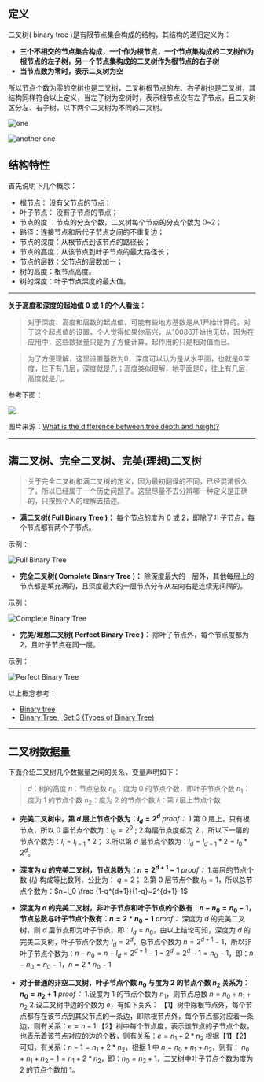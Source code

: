 

## 定义 ##

二叉树( binary tree )是有限节点集合构成的结构，其结构的递归定义为：

* **三个不相交的节点集合构成，一个作为根节点，一个节点集构成的二叉树作为根节点的左子树，另一个节点集构成的二叉树作为根节点的右子树**
* **当节点数为零时，表示二叉树为空**

所以节点个数为零的空树也是二叉树，二叉树根节点的左、右子树也是二叉树，其结构同样符合以上定义，当左子树为空树时，表示根节点没有左子节点。且二叉树区分左、右子树，以下两个二叉树为不同的二叉树。

![one](https://upload-images.jianshu.io/upload_images/9738807-204dba5ac0724172.png?imageMogr2/auto-orient/strip%7CimageView2/2/w/1240)


![another one](https://upload-images.jianshu.io/upload_images/9738807-6f95ddb7366d098f.png?imageMogr2/auto-orient/strip%7CimageView2/2/w/1240)




## 结构特性 ##

首先说明下几个概念：
* 根节点： 没有父节点的节点；
* 叶子节点： 没有子节点的节点；
* 节点的度 ：节点的分支个数，二叉树每个节点的分支个数为 0~2；
* 路径：连接节点和后代子节点之间的不重复边；
* 节点的深度：从根节点到该节点的路径长；
* 节点的高度：从该节点到叶子节点的最大路径长；
* 节点的层数：父节点的层数加一；
* 树的高度：根节点高度。
* 树的深度：叶子节点深度的最大值。
---
**关于高度和深度的起始值 0 或 1 的个人看法：**

> 对于深度、高度和层数的起点值，可能有些地方基数是从1开始计算的。对于这个起点值的设置，个人觉得如果你高兴，从10086开始也无妨，因为在应用中，这些数据量只是为了方便计算，起作用的只是相对值而已。

> 为了方便理解，这里设置基数为0，深度可以认为是从水平面，也就是0深度，往下有几层，深度就是几；高度类似理解，地平面是0，往上有几层，高度就是几。

参考下图：

![](https://upload-images.jianshu.io/upload_images/9738807-d56675b86c397232.png?imageMogr2/auto-orient/strip%7CimageView2/2/w/1240)

图片来源：[What is the difference between tree depth and height?](https://stackoverflow.com/questions/2603692/what-is-the-difference-between-tree-depth-and-height)

---
## 满二叉树、完全二叉树、完美(理想)二叉树 ##

> 关于完全二叉树和满二叉树的定义，因为最初翻译的不同，已经混淆很久了，所以已经属于一个历史问题了。这里尽量不去分辨哪一种定义是正确的，只按照个人的理解去描述。
* **满二叉树( Full Binary Tree )：**
  每个节点的度为 0 或 2，即除了叶子节点，每个节点都有两个子节点。

示例：

![Full Binary Tree](https://upload-images.jianshu.io/upload_images/9738807-9813b543f853e05e.png?imageMogr2/auto-orient/strip%7CimageView2/2/w/1240)




* **完全二叉树( Complete Binary Tree )：**
  除深度最大的一层外，其他每层上的节点都是填充满的，且深度最大的一层节点分布从左向右是连续无间隔的。

示例：

![Complete Binary Tree](https://upload-images.jianshu.io/upload_images/9738807-873a6c1adab9356c.png?imageMogr2/auto-orient/strip%7CimageView2/2/w/1240)

* **完美/理想二叉树( Perfect Binary Tree )：**
  除叶子节点外，每个节点度都为 2，且叶子节点在同一层。

示例：

![Perfect Binary Tree](https://upload-images.jianshu.io/upload_images/9738807-254970d20eb9c289.png?imageMogr2/auto-orient/strip%7CimageView2/2/w/1240)

以上概念参考：
* [Binary tree](https://en.wikipedia.org/wiki/Binary_tree#Types_of_binary_trees)
* [Binary Tree | Set 3 (Types of Binary Tree)](https://www.geeksforgeeks.org/binary-tree-set-3-types-of-binary-tree/)
---
## 二叉树数据量 ##
下面介绍二叉树几个数据量之间的关系，变量声明如下：
> $d$：树的高度
 $n$：节点总数
 $n_0$：度为 0 的节点个数，即叶子节点个数
 $n_1$：度为 1 的节点个数
 $n_2$：度为 2 的节点个数
 $l_i$：第 $i$ 层上节点个数

* **完美二叉树中，第 $d$ 层上节点个数为：$l_d=2^{d}$**
*proof：*
1.第 0 层上，只有根节点，所以 0 层节点个数为：$l_0= 2^0$ ;
2.每层节点度都为 2 ，所以下一层的节点个数为：$l_i=l_{i-1}*2$；
3.所以第 $d$ 层节点个数为：$l_d= l_{d-1}*2=l_0*2^{d}$。

* **深度为 $d$ 的完美二叉树，节点总数为：$n=2^{d+1}-1$** 
*proof：*
1.每层的节点个数 $\{l_i\}$ 构成等比数列，公比为： $q=2$；
2.第 0 层节点个数 $l_0=1$，所以总节点个数为：$n=l_0 \frac {1-q^{d+1}}{1-q}=2^{d+1}-1$ 

* **深度为 $d$ 的完美二叉树，非叶子节点和叶子节点的个数有：$n-n_0=n_0-1$，节点总数与叶子节点个数有：$n=2*n_0-1$** 
*proof：*
深度为 $d$ 的完美二叉树，则 $d$ 层节点即为叶子节点，即：$l_d=n_0$，由以上结论可知，深度为 $d$ 的完美二叉树，叶子节点个数为 $l_d=2^{d}$，总节点个数为 $n=2^{d+1}-1$，所以非叶子节点个数为：$n-n_0=n-l_d=2^{d+1}-1-2^{d}=2^{d}-1=n_0-1$，即：$n-n_0=n_0-1$，$n=2*n_0-1$

* **对于普通的非空二叉树，叶子节点个数 $n_0$ 与度为 2 的节点个数 $n_2$ 关系为：$n_0=n_2+1$** 
*proof：*
1.设度为 1 的节点个数为 $n_1$，则节点总数 $n=n_0+n_1+n_2$
2.设二叉树中边的个数为 $e$，有如下关系：
 【1】树中除根节点外，每个节点都存在该节点到其父节点的一条边，即除根节点外，每个节点都对应着一条边，则有关系：$e=n-1$
【2】树中每个节点度，表示该节点的子节点个数，也表示着该节点对应的边的个数，则有关系：$e=n_1+2*n_2$
根据【1】【2】可知，有关系：$n-1=n_1+2*n_2$，根据 1 中 $n=n_0+n_1+n_2$，则有： $n_0+n_1+n_2-1=n_1+2*n_2$，即：$n_0=n_2+1$，二叉树中叶子节点个数为度为 2 的节点个数加 1。
